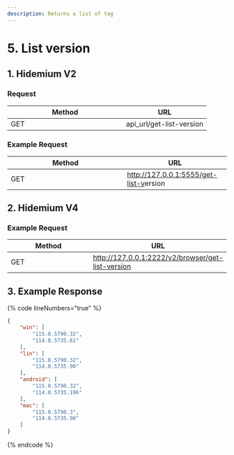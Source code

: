 ```yaml
---
description: Returns a list of tag
---
```


# 5. List version

## 1. Hidemium V2

### **Request**

<table><thead><tr><th width="249">Method</th><th>URL</th></tr></thead><tbody><tr><td>GET</td><td>api_url/get-list-version</td></tr></tbody></table>

### **Example Request**

<table><thead><tr><th width="251">Method</th><th>URL</th></tr></thead><tbody><tr><td>GET</td><td><a href="http://127.0.0.1:5555/get-list-tag">http://127.0.0.1:5555/get-list-v</a>ersion</td></tr></tbody></table>

## 2. Hidemium V4 <a href="#hidemium-v4" id="hidemium-v4"></a>

### **Example Request** <a href="#example-request-1" id="example-request-1"></a>

<table><thead><tr><th width="208">Method</th><th>URL</th></tr></thead><tbody><tr><td>GET</td><td><a href="http://127.0.0.1:2222/v2/browser/get-list-version">http://127.0.0.1:2222/v2/browser/get-list-version</a></td></tr></tbody></table>

## **3. Example Response**

{% code lineNumbers="true" %}
```json
{
    "win": [
        "115.0.5790.32",
        "114.0.5735.61"
    ],
    "lin": [
        "115.0.5790.32",
        "114.0.5735.90"
    ],
    "android": [
        "115.0.5790.32",
        "114.0.5735.196"
    ],
    "mac": [
        "115.0.5790.3",
        "114.0.5735.90"
    ]
}
```
{% endcode %}
